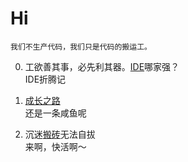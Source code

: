 # Hi
    我们不生产代码，我们只是代码的搬运工。

0. 工欲善其事，必先利其器。[IDE](./catalog/ide.md)哪家强？  
  IDE折腾记  

0. [成长之路]()  
  还是一条咸鱼呢

0. 沉迷[搬砖]()无法自拔  
  来啊，快活啊～